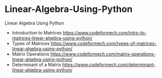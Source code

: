 # Linear-Algebra-Using-Python
Linear Algebra Using Python
- Introduction to Matrices 
https://www.codeformech.com/intro-to-matrices-linear-algebra-using-python/
- Types of Matrices 
https://www.codeformech.com/types-of-matrices-linear-algebra-using-python/
- Matrix Operations
https://www.codeformech.com/matrix-operations-linear-algebra-using-python/
- Determinant of a Matrix
https://www.codeformech.com/determinant-linear-algebra-using-python/
